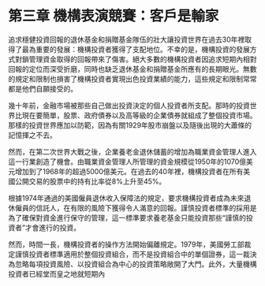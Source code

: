 # 第三章 機構表演競賽：客戶是輸家

追求穩健投資回報的退休基金和捐贈基金隊伍的壯大讓投資世界在過去30年裡取得了最為重要的發展：機構投資者獲得了支配地位。不幸的是，機構投資的發展方式對鎖管理資金取得的回報帶來了傷害。絕大多數的機構投資者因追求短期內相對回報的定位而深受折磨，同時也缺乏退休基金和捐贈基金所應有的長期眼光。無數的規定和限制也損害了機構投資者實現出色投資業績的能力，這些規定和限制常常都是他們自願接受的。

幾十年前，金融市場被那些自己做出投資決定的個人投資者所支配。那時的投資世界比現在要簡單，股票、政府債券以及高等級的企業債券就組成了整個投資市場。那樣的投資世界應加以防範，因為有關1929年股市崩盤以及隨後出現的大蕭條的記憶揮之不去。

然而，在第二次世界大戰之後，企業養老金退休儲蓄的增加為職業資金管理人進入這一行業創造了機會。由職業資金管理人所管理的資金規模從1950年的1070億美元增加到了1968年的超過5000億美元。在過去的40年裡，機構投資者在所有美國公開交易的股票中的持有比率從8%上升至45%。

根據1974年通過的美國僱員退休收入保障法的規定，要求機構投資者成為未來退休僱員的信託人，在有限的風險下獲得令人滿意的回報。謹慎投資者標準的採用是為了確保對資金進行保守的管理，這一標準要求養老基金只能投資那些“謹慎的投資者”才會進行的投資。

然而，時間一長，機構投資者的操作方法開始偏離規定。1979年，美國勞工部裁定謹慎投資者標準適用於整個投資組合，而不是投資組合中的單個證券，這一裁決為忽略每項投資風險、以投資組合為中心的投資策略敞開了大門。此外，大量機構投資者已經堂而皇之地就短期內
